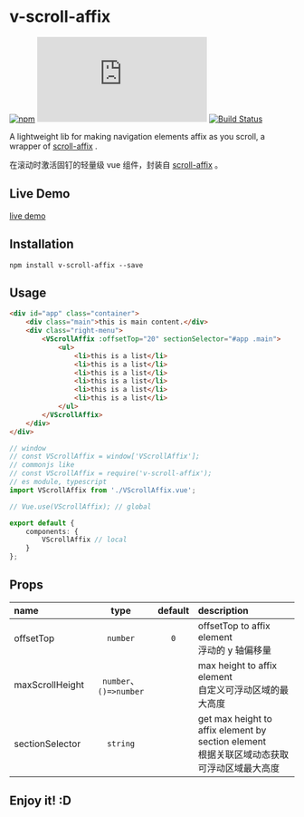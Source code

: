 # v-scroll-affix

[![npm](https://img.shields.io/npm/v/v-scroll-affix?logo=npm&style=flat-square)](https://www.npmjs.com/package/v-scroll-affix)
[![file size](https://img.shields.io/github/size/shalldie/scroll-affix/dist/v-scroll-affix.js?style=flat-square)](https://github.com/shalldie/scroll-affix)
[![Build Status](https://img.shields.io/github/workflow/status/shalldie/scroll-affix/ci?label=build&logo=github&style=flat-square)](https://github.com/shalldie/scroll-affix/actions)

A lightweight lib for making navigation elements affix as you scroll, a wrapper of [scroll-affix][scroll-affix] .

在滚动时激活固钉的轻量级 vue 组件，封装自 [scroll-affix][scroll-affix] 。

## Live Demo

[live demo](https://shalldie.github.io/demos/v-scroll-affix/)

## Installation

    npm install v-scroll-affix --save

## Usage

```html
<div id="app" class="container">
    <div class="main">this is main content.</div>
    <div class="right-menu">
        <VScrollAffix :offsetTop="20" sectionSelector="#app .main">
            <ul>
                <li>this is a list</li>
                <li>this is a list</li>
                <li>this is a list</li>
                <li>this is a list</li>
                <li>this is a list</li>
                <li>this is a list</li>
            </ul>
        </VScrollAffix>
    </div>
</div>
```

```ts
// window
// const VScrollAffix = window['VScrollAffix'];
// commonjs like
// const VScrollAffix = require('v-scroll-affix');
// es module, typescript
import VScrollAffix from './VScrollAffix.vue';

// Vue.use(VScrollAffix); // global

export default {
    components: {
        VScrollAffix // local
    }
};
```

## Props

| name            |          type          | default | description                                                                                    |
| :-------------- | :--------------------: | :-----: | :--------------------------------------------------------------------------------------------- |
| offsetTop       |        `number`        |   `0`   | offsetTop to affix element <br> 浮动的 y 轴偏移量                                              |
| maxScrollHeight | `number`、`()=>number` |         | max height to affix element <br> 自定义可浮动区域的最大高度                                    |
| sectionSelector |        `string`        |         | get max height to affix element by section element <br> 根据关联区域动态获取可浮动区域最大高度 |

## Enjoy it! :D

[scroll-affix]: https://github.com/shalldie/scroll-affix
